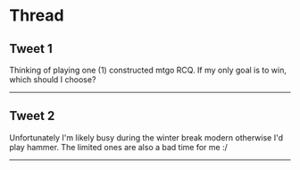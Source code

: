 # Thread

## Tweet 1

Thinking of playing one (1) constructed mtgo RCQ. If my only goal is to win, which should I choose?

---

## Tweet 2

Unfortunately I'm likely busy during the winter break modern otherwise I'd play hammer. The limited ones are also a bad time for me :/

---

